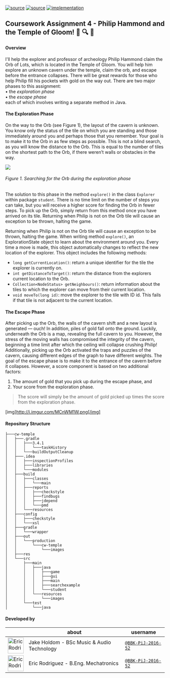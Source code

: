 [![source](https://img.shields.io/badge/source-main-brightgreen.svg)][main]
[![source](https://img.shields.io/badge/source-test-yellow.svg)][test]
[![implementation](https://img.shields.io/badge/implementation-java-blue.svg)][java]

[main]: https://github.com/BBK-PiJ-2016-52/SDP/tree/master/coursework/cw-one/src/main/scala/sml
[test]: https://github.com/BBK-PiJ-2016-52/SDP/tree/master/coursework/cw-one/src/test/scala/sml
[java]: http://docs.oracle.com/javase/8/docs/api/

## Coursework Assignment 4 - Philip Hammond and the Temple of Gloom! :bookmark_tabs: :mag: :postbox:   

#### Overview

I'll help the explorer and professor of archeology Philip Hammond claim the Orb of Lots, which is located in the Temple of Gloom. You will help him explore
an unknown cavern under the temple, claim the orb, and escape before the entrance
collapses. There will be great rewards for those who help Philip fill his pockets with gold
on the way out. There are two major phases to this assignment:  
• the *exploration phase*  
• the *escape phase*  
each of which involves writing a separate method in Java. 

#### The Exploration Phase
On the way to the Orb (see Figure 1), the layout of the cavern is unknown. You know
only the status of the tile on which you are standing and those immediately around you
and perhaps those that you remember. Your goal is to make it to the Orb in as few steps
as possible. This is not a blind search, as you will know the distance to the Orb. This 
is equal to the number of tiles on the shortest path to the Orb, if there weren’t walls or
obstacles in the way.


![](http://i.imgur.com/4IOnOCV.png)
###### Figure 1. Searching for the Orb during the exploration phase


The solution to this phase in the method ```explore()``` in the class ```Explorer``` within package ```student```. There is no time limit on the number of steps you
can take, but you will receive a higher score for finding the Orb in fewer steps. To pick
up the Orb, simply return from this method once you have arrived on its tile. Returning
when Philip is not on the Orb tile will cause an exception to be thrown, halting the game.

Returning when Philip is not on the Orb tile will cause an exception to be thrown, halting the game.
When writing method ```explore()```, an ExplorationState object to
learn about the environment around you. Every time a move is made, this object
automatically changes to reflect the new location of the explorer. This object includes
the following methods:
* ```long getCurrentLocation()```: return a unique identifier for the tile the explorer is currently
on.  
* ```int getDistanceToTarget()```: return the distance from the explorers current location
to the Orb.   
* ```Collection<NodeStatus> getNeighbours()```: return information about the tiles to which
the explorer can move from their current location.   
* ```void moveTo(long id)```: move the explorer to the tile with ID id. This fails if that tile
is not adjacent to the current location.   


#### The Escape Phase
After picking up the Orb, the walls of the cavern shift and a new layout is generated
— ouch! In addition, piles of gold fall onto the ground. Luckily, underneath the Orb
is a map, revealing the full cavern to you. However, the stress of the moving walls has
compromised the integrity of the cavern, beginning a time limit after which the ceiling
will collapse crushing Philip! Additionally, picking up the Orb activated the traps and
puzzles of the cavern, causing different edges of the graph to have different weights. The
goal of the escape phase is to make it to the entrance of the cavern before it collapses.
However, a score component is based on two additional factors:
1. The amount of gold that you pick up during the escape phase, and
2. Your score from the exploration phase.
>The score will simply be the amount of gold picked up times the score from the exploration
phase.   


[img]http://i.imgur.com/MCnWM1W.png[/img]



#### Repository Structure
```
├───cw-temple
│   ├───.gradle
│   │   ├───3.4.1
│   │   │   └───taskHistory
│   │   └───buildOutputCleanup
│   ├───.idea
│   │   ├───inspectionProfiles
│   │   ├───libraries
│   │   └───modules
│   ├───build
│   │   ├───classes
│   │   │   └───main
│   │   ├───reports
│   │   │   ├───checkstyle
│   │   │   ├───findbugs
│   │   │   ├───jdepend
│   │   │   └───pmd
│   │   └───resources
│   ├───config
│   │   ├───checkstyle
│   │   └───xsl
│   ├───gradle
│   │   └───wrapper
│   ├───out
│   │   └───production
│   │       └───cw-temple
│   │           └───images
│   ├───res
│   └───src
│       ├───main
│       │   ├───java
│       │   │   ├───game
│       │   │   ├───gui
│       │   │   ├───main
│       │   │   ├───searchexample
│       │   │   └───student
│       │   └───resources
│       │       └───images
│       └───test
│           └───java
```
#### Developed by
 
|                                                                                                 | about                                                       | username                               |
--------------------------------------------------------------------------------------------------|----------------------------------------------------------------|---------------------------------------------------|
<img src="https://avatars1.githubusercontent.com/u/22638726?v=3&s=460"      height="50px" title="Eric Rodriguez"/>        |  Jake Holdom  - BSc Music & Audio Technology        | [`@BBK-PiJ-2016-52`](https://github.com/BBK-PiJ-2016-52)  |
<img src="https://avatars0.githubusercontent.com/u/22904851?v=3&u=cfb4a9acace450d6628c1c80ce6e46c985e178d2&s=400"      height="50px" title="Eric Rodriguez"/>        |    Eric Rodriguez - B.Eng. Mechatronics      |  [`@BBK-PiJ-2016-52`](https://github.com/BBK-PiJ-2016-52) |
